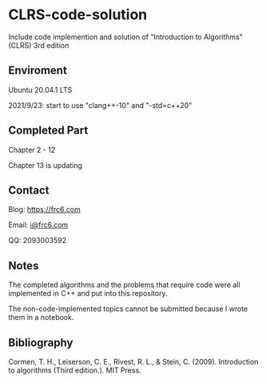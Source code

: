 # CLRS-code-solution

Include code implemention and solution of "Introduction to Algorithms" (CLRS) 3rd edition

## Enviroment

Ubuntu 20.04.1 LTS

2021/9/23: start to use "clang++-10" and "-std=c++20" 

## Completed Part

Chapter 2 - 12

Chapter 13 is updating

## Contact

Blog: https://frc6.com

Email: i@frc6.com

QQ: 2093003592

## Notes

The completed algorithms and the problems that require code were all implemented in C++ and put into this repository.

The non-code-implemented topics cannot be submitted because I wrote them in a notebook.

## Bibliography

Cormen, T. H., Leiserson, C. E., Rivest, R. L., & Stein, C. (2009). Introduction to algorithms  (Third edition.). MIT Press.
